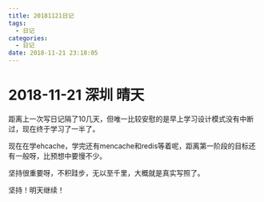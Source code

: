 ```yaml
---
title: 20181121日记
tags:
  - 日记
categories:
  - 日记
date: 2018-11-21 23:18:05
---
```



# 2018-11-21 深圳 晴天

距离上一次写日记隔了10几天，但唯一比较安慰的是早上学习设计模式没有中断过，现在终于学习了一半了。

现在在学ehcache，学完还有mencache和redis等着呢，距离第一阶段的目标还有一般呀，比预想中要慢不少。

坚持很重要呀，不积跬步，无以至千里，大概就是真实写照了。

坚持！明天继续！
